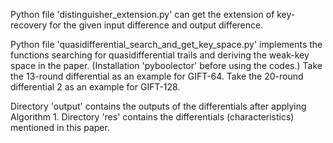 Python file 'distinguisher_extension.py' can get the extension of key-recovery for the given input difference and output difference.

Python file 'quasidifferential_search_and_get_key_space.py' implements the functions searching for quasidifferential trails and deriving the weak-key space in the paper. (Installation 'pyboolector' before using the codes.)
Take the 13-round differential as an example for GIFT-64.
Take the 20-round differential 2 as an example for GIFT-128.

Directory 'output' contains the outputs of the differentials after applying Algorithm 1.
Directory 'res' contains the differentials (characteristics) mentioned in this paper.
